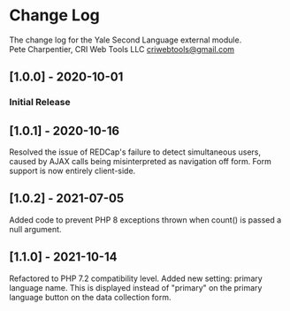 # Change Log
The change log for the Yale Second Language external module.  
Pete Charpentier, CRI Web Tools LLC
criwebtools@gmail.com

## [1.0.0] - 2020-10-01
### Initial Release

## [1.0.1] - 2020-10-16

Resolved the issue of REDCap's failure to detect
simultaneous users, caused by AJAX calls being
misinterpreted as navigation off form. Form support
is now entirely client-side.

## [1.0.2] - 2021-07-05

Added code to prevent PHP 8 exceptions thrown
when count() is passed a null argument.

## [1.1.0] - 2021-10-14

Refactored to PHP 7.2 compatibility level.
Added new setting: primary language name. This
is displayed instead of "primary" on
the primary language button on the data
collection form.
